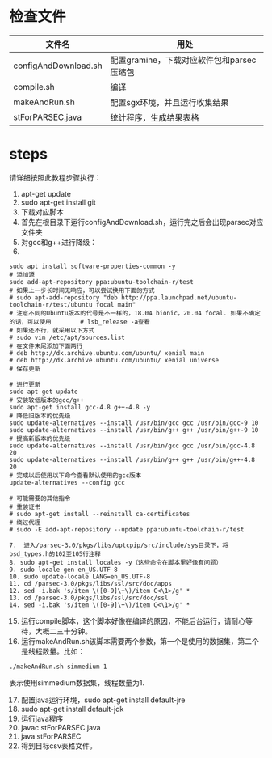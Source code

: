 # 检查文件

| 文件名               | 用处                                      |
| -------------------- | ----------------------------------------- |
| configAndDownload.sh | 配置gramine，下载对应软件包和parsec压缩包 |
| compile.sh           | 编译                                      |
| makeAndRun.sh        | 配置sgx环境，并且运行收集结果             |
| stForPARSEC.java     | 统计程序，生成结果表格                    |


# steps
请详细按照此教程步骤执行：

1. apt-get update
2. sudo apt-get install git
3. 下载对应脚本
4. 首先在根目录下运行configAndDownload.sh，运行完之后会出现parsec对应文件夹
5. 对gcc和g++进行降级：
6. 
```
sudo apt install software-properties-common -y
# 添加源
sudo add-apt-repository ppa:ubuntu-toolchain-r/test
# 如果上一步长时间无响应，可以尝试换用下面的方式
# sudo apt-add-repository "deb http://ppa.launchpad.net/ubuntu-toolchain-r/test/ubuntu focal main"
# 注意不同的Ubuntu版本的代号是不一样的，18.04 bionic，20.04 focal. 如果不确定的话，可以使用        # lsb_release -a查看
# 如果还不行，就采用以下方式
# sudo vim /etc/apt/sources.list
# 在文件末尾添加下面两行
# deb http://dk.archive.ubuntu.com/ubuntu/ xenial main
# deb http://dk.archive.ubuntu.com/ubuntu/ xenial universe
# 保存更新

# 进行更新
sudo apt-get update
# 安装较低版本的gcc/g++
sudo apt-get install gcc-4.8 g++-4.8 -y
# 降低旧版本的优先级
sudo update-alternatives --install /usr/bin/gcc gcc /usr/bin/gcc-9 10
sudo update-alternatives --install /usr/bin/g++ g++ /usr/bin/g++-9 10
# 提高新版本的优先级
sudo update-alternatives --install /usr/bin/gcc gcc /usr/bin/gcc-4.8 20
sudo update-alternatives --install /usr/bin/g++ g++ /usr/bin/g++-4.8 20
# 完成以后使用以下命令查看默认使用的gcc版本
update-alternatives --config gcc

# 可能需要的其他指令
# 重装证书
# sudo apt-get install --reinstall ca-certificates
# 绕过代理
# sudo -E add-apt-repository --update ppa:ubuntu-toolchain-r/test
```
```
7.  进入/parsec-3.0/pkgs/libs/uptcpip/src/include/sys目录下，将bsd_types.h的102至105行注释
8. sudo apt-get install locales -y（这些命令在脚本里好像有问题）
9. sudo locale-gen en_US.UTF-8
10. sudo update-locale LANG=en_US.UTF-8
11. cd /parsec-3.0/pkgs/libs/ssl/src/doc/apps
12. sed -i.bak 's/item \([0-9]\+\)/item C<\1>/g' *
13. cd /parsec-3.0/pkgs/libs/ssl/src/doc/ssl
14. sed -i.bak 's/item \([0-9]\+\)/item C<\1>/g' *
```
15. 运行compile脚本，这个脚本好像在编译的原因，不能后台运行，请耐心等待，大概二三十分钟。
16. 运行makeAndRun.sh该脚本需要两个参数，第一个是使用的数据集，第二个是线程数量。比如：
```
./makeAndRun.sh simmedium 1
```

表示使用simmedium数据集，线程数量为1.

17. 配置java运行环境，sudo apt-get install default-jre
18. sudo apt-get install default-jdk
19. 运行java程序
20. javac stForPARSEC.java
21. java stForPARSEC
22. 得到目标csv表格文件。
